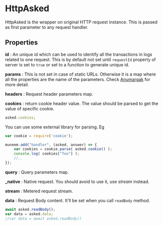# HttpAsked

HttpAsked is the wrapper on original HTTP request instance. This is passed as first parameter to any request handler.

## Properties

**id** : An unique id which can be used to identify all the transactions in logs related to one request. This is by default not set until `requestId` property of server is set to `true` or set to a function to generate unique id.

**params** : This is not set in case of static URLs. Otherwise it is a map where all the properties are the name of the parameters. Check [Anumargak](https://github.com/node-muneem/anumargak) for more detail.

**headers** : Request header parameters map.

**cookies** : return cookie header value. The value should be parsed to get the value of specific cookie. 

```js
asked.cookies;
```

You can use some external library for parsing. Eg

```js
var cookie = require('cookie');

muneem.add("handler", (asked, answer) => {
    var cookies = cookie.parse( asked.cookie() );
    console.log( cookies["foo"] );
    //..
});
```

**query** : Query parameters map.

**_native** : Native request. You should avoid to use it, use *stream* instead.

**stream** : Metered request stream.

**data** : Request Body content. It'll be set when you call `readBody` method.

```js
await asked.readBody();
var data = asked.data;
//var data = await asked.readBody()
```
